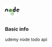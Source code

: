 ![Nodejs](https://github.com/ermondel/tsttmp/blob/master/files/Nodejs48.png)
### Basic info
udemy node todo api
